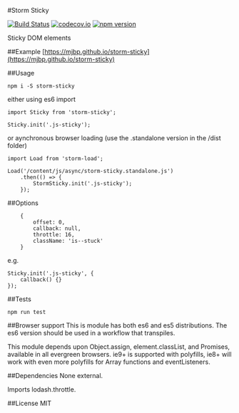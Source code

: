 #Storm Sticky

[![Build Status](https://travis-ci.org/mjbp/storm-sticky.svg?branch=master)](https://travis-ci.org/mjbp/storm-sticky)
[![codecov.io](http://codecov.io/github/mjbp/storm-sticky/coverage.svg?branch=master)](http://codecov.io/github/mjbp/storm-sticky?branch=master)
[![npm version](https://badge.fury.io/js/storm-sticky.svg)](https://badge.fury.io/js/storm-sticky)

Sticky DOM elements

##Example
[https://mjbp.github.io/storm-sticky](https://mjbp.github.io/storm-sticky)

##Usage
```
npm i -S storm-sticky
```
either using es6 import
```
import Sticky from 'storm-sticky';

Sticky.init('.js-sticky');
```
or aynchronous browser loading (use the .standalone version in the /dist folder)
```
import Load from 'storm-load';

Load('/content/js/async/storm-sticky.standalone.js')
    .then(() => {
        StormSticky.init('.js-sticky');
    });
```

##Options
```
    {
        offset: 0,
        callback: null,
        throttle: 16,
        className: 'is--stuck'
    }
```
e.g.
```
Sticky.init('.js-sticky', {
    callback() {}
});
```

##Tests
```
npm run test
```

##Browser support
This is module has both es6 and es5 distributions. The es6 version should be used in a workflow that transpiles.

This module depends upon Object.assign, element.classList, and Promises, available in all evergreen browsers. ie9+ is supported with polyfills, ie8+ will work with even more polyfills for Array functions and eventListeners.

##Dependencies
None external.

Imports lodash.throttle.


##License
MIT